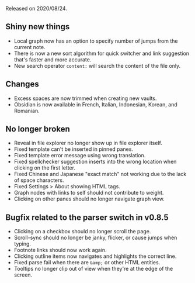 Released on 2020/08/24.

## Shiny new things

- Local graph now has an option to specify number of jumps from the current note.
- There is now a new sort algorithm for quick switcher and link suggestion that's faster and more accurate.
- New search operator `content:` will search the content of the file only.

## Changes

- Excess spaces are now trimmed when creating new vaults.
- Obsidian is now available in French, Italian, Indonesian, Korean, and Romanian.

## No longer broken

- Reveal in file explorer no longer show up in file explorer itself.
- Fixed template can't be inserted in pinned panes.
- Fixed template error message using wrong translation.
- Fixed spellchecker suggestion inserts into the wrong location when clicking on the first letter.
- Fixed Chinese and Japanese "exact match" not working due to the lack of space characters.
- Fixed Settings > About showing HTML tags.
- Graph nodes with links to self should not contribute to weight.
- Clicking on other panes should no longer navigate graph view.

## Bugfix related to the parser switch in v0.8.5

- Clicking on a checkbox should no longer scroll the page.
- Scroll-sync should no longer be janky, flicker, or cause jumps when typing.
- Footnote links should now work again.
- Clicking outline items now navigates and highlights the correct line.
- Fixed parse fail when there are `&amp;` or other HTML entities.
- Tooltips no longer clip out of view when they're at the edge of the screen.
